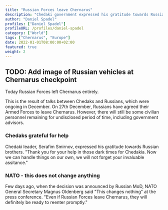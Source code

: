 ```yaml
---
title: "Russian Forces leave Chernarus"
description: "Chedaki government expressed his gratitude towards Russia and their help in tough times"
author: "Daniel Spadel"
profiles: ["Daniel Spadel"]
profileURL: /profiles/daniel-spadel
category: ["World"]
tags: ["Chernarus", "Europe"]
date: 2022-01-01T08:00:00+02:00
featured: true
weight: 2
---
```


## TODO: Add image of Russian vehicles at Chernarus checkpoint

Today Russian Forces left Chernarus entirely.

This is the result of talks between Chedaks and Russians, which were ongoing in December. On 27th December, Russians have agreed their Armed Forces to leave Chernarus. However, there will still be some civilian personnel remaining for undisclosed period of time, including government advisors.

### Chedaks grateful for help

Chedaki leader, Serafim Smirnov, expressed his gratitude towards Russian brothers. "Thank you for your help in those dark times for Chedakia. Now we can handle things on our own, we will not forget your invaluable assitance."

### NATO - this does not change anything

Few days ago, when the decision was announced by Russian MoD, NATO General Secretary Magnus Oldenberg said "This changes nothing" at the press conference. "Even if Russian Forces leave Chernarus, they will definitely be ready to reenter promptly."
